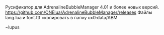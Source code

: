 Русификатор для AdrenalineBubbleManager 4.01 и более новых версий.
https://github.com/ONElua/AdrenalineBubbleManager/releases
Файлы lang.lua и font.ttf скопировать в папку ux0:data/ABM

~lupus
